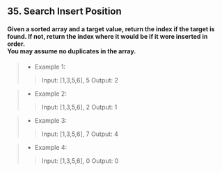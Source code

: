 ## 35. Search Insert Position
#### Given a sorted array and a target value, return the index if the target is found. If not, return the index where it would be if it were inserted in order.<br>You may assume no duplicates in the array.

>* Example 1:
>> Input: [1,3,5,6], 5
>> Output: 2

>* Example 2:
>> Input: [1,3,5,6], 2
>> Output: 1

>* Example 3:
>> Input: [1,3,5,6], 7
>> Output: 4

>* Example 4:
>> Input: [1,3,5,6], 0
>> Output: 0